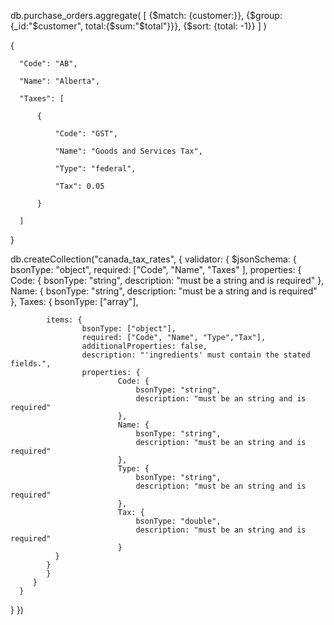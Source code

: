 db.purchase_orders.aggregate(
    [
        {$match: {customer:}},
        {$group: {_id:"$customer", total:{$sum:"$total"}}},
        {$sort: {total: -1}}
    ]
)

{ 

      "Code": "AB", 

      "Name": "Alberta", 

      "Taxes": [ 

          { 

              "Code": "GST", 

              "Name": "Goods and Services Tax", 

              "Type": "federal", 

              "Tax": 0.05 

          } 

      ] 

} 


db.createCollection("canada_tax_rates", {
   validator: {
      $jsonSchema: {
         bsonType: "object",
				 required: ["Code", "Name", "Taxes" ],
         properties: {
            Code: {
               bsonType: "string",
               description: "must be a string and is required"
            },
            Name: {
               bsonType: "string",
               description: "must be a string and is required"
            },
            Taxes: {
            bsonType: ["array"],
           
            items: {
                    bsonType: ["object"],
                    required: ["Code", "Name", "Type","Tax"],
                    additionalProperties: false,
                    description: "'ingredients' must contain the stated fields.",
                    properties: {
                            Code: {
                                bsonType: "string",
                                description: "must be an string and is required"
                            },
                            Name: {
                                bsonType: "string",
                                description: "must be an string and is required"
                            },
                            Type: {
                                bsonType: "string",
                                description: "must be an string and is required"
                            },
                            Tax: {
                                bsonType: "double",
                                description: "must be an string and is required"
                            }
              }
            }
            }
         }
      }
   }
})